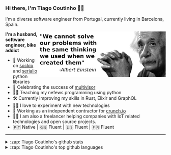 ### Hi there, I'm Tiago Coutinho 🧑‍💻

I'm a diverse software engineer from Portugal, currently living in Barcelona, Spain.
  
  <img width="400" align="right" src="resources/albert_einstein.png" />

**I'm a husband, software engineer, bike addict** 

- 🐍 Working on [sockio][2] and [serialio][3] python libraries
- 🎉 Celebrating the success of [multivisor][4]
- 🧑‍🏫 Teaching my nefews programming using python 
- 🛠 Currently improving my skills in Rust, Elixir and GraphQL 
- 👨‍🔬 I love to experiment with new technologies
- 💼 Working as an independent contractor for [crunch.io](https://crunch.io/)
- 🧑‍🔧 I am also a freelancer helping companies with IoT related technologies
  and open source projects.
- 🇵🇹 Native | 🇬🇧 Fluent | 🇪🇸 Fluent | 🇫🇷 Fluent

---
<div>
<div>
<details>
  <summary>:zap: Tiago Coutinho's github stats</summary>
  <p align="center"> 
    <img width="500" src="https://github-readme-stats.vercel.app/api?username=tiagocoutinho&show_icons=true&hide_border=true&hide_title=true" />
  </p>
</details>
</div>
<div>
<details>
  <summary>:zap: Tiago Coutinho's top github languages</summary>
  <p align="center">
    <img src="https://github-readme-stats.vercel.app/api/top-langs/?username=tiagocoutinho" />
  </p>
</details>
</div>
</div>

[1]: https://www.cells.es/
[2]: https://github.com/tiagocoutinho/sockio
[3]: https://github.com/tiagocoutinho/serialio
[4]: https://github.com/tiagocoutinho/multivisor
